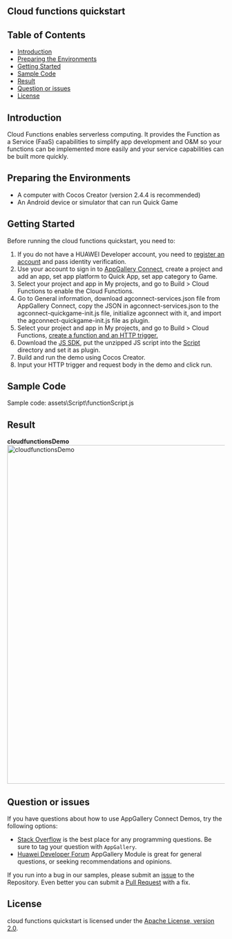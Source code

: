## Cloud functions quickstart

## Table of Contents

 * [Introduction](#introduction)
 * [Preparing the Environments](#preparing-the-environments)
 * [Getting Started](#getting-started)
 * [Sample Code](#sample-Code)
 * [Result](#result)
 * [Question or issues](#question-or-issues)
 * [License](#license)
 
## Introduction
Cloud Functions enables serverless computing. It provides the Function as a Service (FaaS) capabilities to simplify app development and O&M so your functions can be implemented more easily and your service capabilities can be built more quickly.

## Preparing the Environments
* A computer with Cocos Creator (version 2.4.4 is recommended)
* An Android device or simulator that can run Quick Game

## Getting Started
Before running the cloud functions quickstart, you need to:
1. If you do not have a HUAWEI Developer account, you need to [register an account](https://developer.huawei.com/consumer/en/doc/start/registration-and-verification-0000001053628148) and pass identity verification.
2. Use your account to sign in to [AppGallery Connect](https://developer.huawei.com/consumer/cn/service/josp/agc/index.html#/), create a project and add an app, set app platform to Quick App, set app category to Game.
3. Select your project and app in My projects, and go to Build > Cloud Functions to enable the Cloud Functions.
4.  Go to General information, download agconnect-services.json file from AppGallery Connect, copy the JSON in agconnect-services.json to the agconnect-quickgame-init.js file, initialize agconnect with it, and import the agconnect-quickgame-init.js file as plugin.
5. Select your project and app in My projects, and go to Build > Cloud Functions, [create a function and an HTTP trigger.](https://developer.huawei.com/consumer/en/doc/development/AppGallery-connect-Guides/agc-cloudfunction-appcall-web)
6. Download the [JS SDK](https://developer.huawei.com/consumer/cn/doc/development/AppGallery-connect-Library/agc-auth-quickgame-sdkdownload-0000001182308451), put the unzipped JS script into the [Script](./assets/Script) directory and set it as plugin.
7. Build and run the demo using Cocos Creator.
8. Input your HTTP trigger and request body in the demo and click run.

## Sample Code

Sample code: assets\Script\functionScript.js

## Result

**cloudfunctionsDemo**</br>
<img src="images/cloudfunctionsQuickGame.gif" alt="cloudfunctionsDemo" height="782"/>

## Question or issues

If you have questions about how to use AppGallery Connect Demos, try the following options:
* [Stack Overflow](https://stackoverflow.com/) is the best place for any programming questions. Be sure to tag your question with `AppGallery`.
* [Huawei Developer Forum](https://forums.developer.huawei.com/forumPortal/en/home) AppGallery Module is great for general questions, or seeking recommendations and opinions.

If you run into a bug in our samples, please submit an [issue](https://github.com/AppGalleryConnect/agc-demos/issues) to the Repository. Even better you can submit a [Pull Request](https://github.com/AppGalleryConnect/agc-demos/pulls) with a fix.

## License
cloud functions quickstart is licensed under the [Apache License, version 2.0](http://www.apache.org/licenses/LICENSE-2.0).